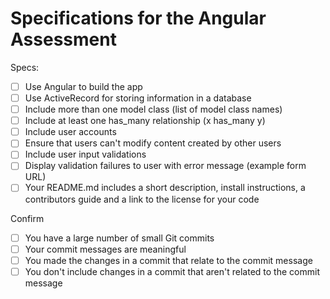 # Specifications for the Angular Assessment

Specs:
- [ ] Use Angular to build the app
- [ ] Use ActiveRecord for storing information in a database
- [ ] Include more than one model class (list of model class names)
- [ ] Include at least one has_many relationship (x has_many y)
- [ ] Include user accounts
- [ ] Ensure that users can't modify content created by other users
- [ ] Include user input validations
- [ ] Display validation failures to user with error message (example form URL)
- [ ] Your README.md includes a short description, install instructions, a contributors guide and a link to the license for your code

Confirm
- [ ] You have a large number of small Git commits
- [ ] Your commit messages are meaningful
- [ ] You made the changes in a commit that relate to the commit message
- [ ] You don't include changes in a commit that aren't related to the commit message
